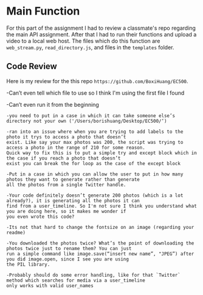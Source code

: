 # **Main Function**
  For this part of the assignment I had to review a classmate's repo regarding the main API assignment. After that I had to run their functions and upload a video to a local web host. The files which do this function are `web_stream.py`, `read_directory.js`, and files in the `templates` folder.

## **Code Review**
   Here is my review for the this repo `https://github.com/BoxiHuang/EC500`.

   -Can’t even tell which file to use so I think I'm using the first file I found
   
   -Can’t even run it from the beginning
   	
   	-you need to put in a case in which it can take someone else’s directory not your own ('/Users/borishuang/Desktop/EC500/‘)
   	
   	-ran into an issue where when you are trying to add labels to the photo it trys to access a photo that doesn’t 
   	exist. Like say your max photos was 200, the script was trying to access a photo in the range of 210 for some reason. 
   	Quick way to fix this is to put a simple try and except block which in the case if you reach a photo that doesn’t 
   	exist you can break the for loop as the case of the except block
   	
   	-Put in a case in which you can allow the user to put in how many photos they want to generate rather than generate 
   	all the photos from a single Twitter handle. 
   	
   	-Your code definitely doesn’t generate 200 photos (which is a lot already?), it is generating all the photos it can 
   	find from a user_timeline. So I'm not sure I think you understand what you are doing here, so it makes me wonder if 
   	you even wrote this code?
   	
   	-Its not that hard to change the fontsize on an image (regarding your readme)
   	
   	-You downloaded the photos twice? What’s the point of downloading the photos twice just to rename them? You can just 
   	run a simple command like image.save(“insert new name”, "JPEG”) after you did image.open, since I see you are using 
   	the PIL library. 
   	
   	-Probably should do some error handling, like for that `Twitter` method which searches for media via a user_timeline 
   	only works with valid user_names